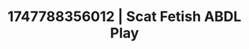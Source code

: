 ---
categories:
- Fantasy lover
- Swimmer
- Whipped cream play
- Rough sex
- Soft domination
image: /assets/images/1747788356012.jpg
layout: post
seo:
  description: Featured content with sensual ABDL Play, Scat Fetish. HD images available.
  keywords: ABDL Play, Scat Fetish
  og_image: /assets/images/1747788356012.jpg
  schema_type: VisualArtwork
tags:
- ABDL Play
- Scat Fetish
- '#1747788356012'
title: 1747788356012 | Scat Fetish ABDL Play
---